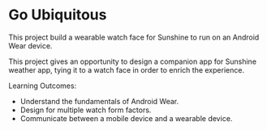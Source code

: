 # Go Ubiquitous

This project build a wearable watch face for Sunshine to run on an Android Wear device.

This project gives an opportunity to design a companion app for Sunshine weather app, tying it to a watch face in order to enrich the experience.

Learning Outcomes:
- Understand the fundamentals of Android Wear.
- Design for multiple watch form factors.
- Communicate between a mobile device and a wearable device.